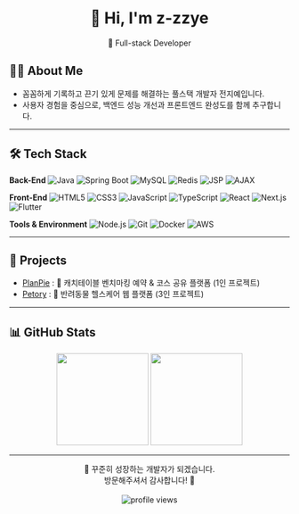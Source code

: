 <h1 align="center">👋 Hi, I'm z-zzye</h1>
<p align="center">
  🚀 Full-stack Developer
</p>

## 👩‍💻 About Me
- 꼼꼼하게 기록하고 끈기 있게 문제를 해결하는 풀스택 개발자 전지예입니다.
- 사용자 경험을 중심으로, 백엔드 성능 개선과 프론트엔드 완성도를 함께 추구합니다.

---

## 🛠 Tech Stack

**Back-End**
![Java](https://img.shields.io/badge/Java-007396?style=flat&logo=openjdk&logoColor=white)
![Spring Boot](https://img.shields.io/badge/Spring%20Boot-6DB33F?style=flat&logo=springboot&logoColor=white)
![MySQL](https://img.shields.io/badge/MySQL-4479A1?style=flat&logo=mysql&logoColor=white)
![Redis](https://img.shields.io/badge/Redis-D82C20?style=flat&logo=redis&logoColor=white)
![JSP](https://img.shields.io/badge/JSP-F8DC75?style=flat&logo=apachetomcat&logoColor=black)
![AJAX](https://img.shields.io/badge/AJAX-005571?style=flat&logoColor=white)

**Front-End**
![HTML5](https://img.shields.io/badge/HTML5-E34F26?style=flat&logo=html5&logoColor=white)
![CSS3](https://img.shields.io/badge/CSS3-1572B6?style=flat&logo=css3&logoColor=white)
![JavaScript](https://img.shields.io/badge/JavaScript-F7DF1E?style=flat&logo=javascript&logoColor=black)
![TypeScript](https://img.shields.io/badge/TypeScript-3178C6?style=flat&logo=typescript&logoColor=white)
![React](https://img.shields.io/badge/React-61DAFB?style=flat&logo=react&logoColor=black)
![Next.js](https://img.shields.io/badge/Next.js-000000?style=flat&logo=nextdotjs&logoColor=white)
![Flutter](https://img.shields.io/badge/Flutter-02569B?style=flat&logo=flutter&logoColor=white)

**Tools & Environment**
![Node.js](https://img.shields.io/badge/Node.js-339933?style=flat&logo=nodedotjs&logoColor=white)
![Git](https://img.shields.io/badge/Git-F05032?style=flat&logo=git&logoColor=white)
![Docker](https://img.shields.io/badge/Docker-2496ED?style=flat&logo=docker&logoColor=white)
![AWS](https://img.shields.io/badge/AWS-232F3E?style=flat&logo=amazonaws&logoColor=white)

---

## 🚧 Projects
- [PlanPie](https://github.com/z-zzye/PlanPie) : 🍰 캐치테이블 벤치마킹 예약 & 코스 공유 플랫폼 (1인 프로젝트)
- [Petory](https://github.com/z-zzye/Petory) : 🐶 반려동물 헬스케어 웹 플랫폼 (3인 프로젝트)

---

## 📊 GitHub Stats
<p align="center">
  <img src="https://github-readme-stats.vercel.app/api?username=z-zzye&show_icons=true&theme=radical" height="165"/>
  <img src="https://github-readme-stats.vercel.app/api/top-langs/?username=z-zzye&layout=compact&theme=radical" height="165"/>
</p>

---

<p align="center">
  🌱 꾸준히 성장하는 개발자가 되겠습니다. <br/>
  방문해주셔서 감사합니다! 🙏 <br/><br/>
  <img src="https://komarev.com/ghpvc/?username=z-zzye&style=flat-square&color=blue" alt="profile views"/>
</p>





<!--
**z-zzye/z-zzye** is a ✨ _special_ ✨ repository because its `README.md` (this file) appears on your GitHub profile.

Here are some ideas to get you started:

- 🔭 I’m currently working on ...
- 🌱 I’m currently learning ...
- 👯 I’m looking to collaborate on ...
- 🤔 I’m looking for help with ...
- 💬 Ask me about ...
- 📫 How to reach me: ...
- 😄 Pronouns: ...
- ⚡ Fun fact: ...
-->
